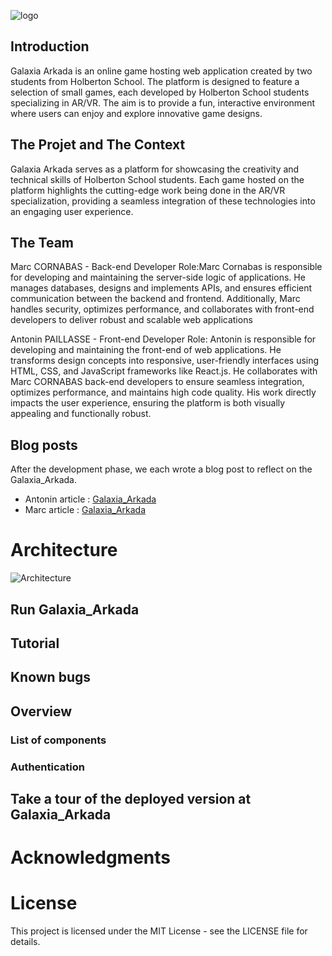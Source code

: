 ![logo]([logo.png](https://github.com/Grilindor/Galaxia_Arkada/blob/main/frontend/public/images/logo.png))

## Introduction
Galaxia Arkada is an online game hosting web application created by two students from Holberton School.
The platform is designed to feature a selection of small games, each developed by Holberton School students specializing in AR/VR.
The aim is to provide a fun, interactive environment where users can enjoy and explore innovative game designs.

## The Projet and The Context
Galaxia Arkada serves as a platform for showcasing the creativity and technical skills of Holberton School students.
Each game hosted on the platform highlights the cutting-edge work being done in the AR/VR specialization, providing a seamless integration of these technologies into an engaging user experience.

## The Team
Marc CORNABAS - Back-end Developer
Role:Marc Cornabas is responsible for developing and maintaining the server-side logic of applications.
He manages databases, designs and implements APIs, and ensures efficient communication between the backend and frontend.
Additionally, Marc handles security, optimizes performance, and collaborates with front-end developers to deliver robust and scalable web applications

Antonin PAILLASSE - Front-end Developer
Role: Antonin is responsible for developing and maintaining the front-end of web applications.
He transforms design concepts into responsive, user-friendly interfaces using HTML, CSS, and JavaScript frameworks like React.js.
He collaborates with     Marc CORNABAS back-end developers to ensure seamless integration, optimizes performance, and maintains high code quality.
His work directly impacts the user experience, ensuring the platform is both visually appealing and functionally robust.

## Blog posts
After the development phase, we each wrote a blog post to reflect on the Galaxia_Arkada.

* Antonin article : [Galaxia_Arkada]()
* Marc article : [Galaxia_Arkada]()

# Architecture
![Architecture](Architecture.png)

## Run Galaxia_Arkada

## Tutorial

## Known bugs

## Overview

### List of components

### Authentication

## Take a tour of the deployed version at Galaxia_Arkada

# Acknowledgments

# License
This project is licensed under the MIT License - see the LICENSE file for details.
